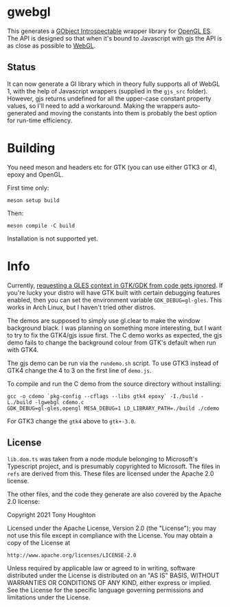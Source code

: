 # gwebgl

This generates a [GObject Introspectable](https://gi.readthedocs.io/en/latest/)
wrapper library for [OpenGL ES](https://www.khronos.org/opengles/). The API is
designed so that when it's bound to Javascript with gjs the API is as close as
possible to [WebGL](https://www.khronos.org/webgl/).

## Status

It can now generate a GI library which in theory fully supports all of WebGL 1,
with the help of Javascript wrappers (supplied in the `gjs_src` folder).
However, gjs returns undefined for all the upper-case constant property values,
so I'll need to add a workaround. Making the wrappers auto-generated and moving
the constants into them is probably the best option for run-time efficiency.

# Building

You need meson and headers etc for GTK (you can use either GTK3 or 4), epoxy and
OpenGL.

First time only:
```
meson setup build
```

Then:
```
meson compile -C build
```

Installation is not supported yet.

# Info

Currently, [requesting a GLES context in GTK/GDK from code gets
ignored](https://gitlab.gnome.org/GNOME/gtk/-/issues/4221). If you're lucky your
distro will have GTK built with certain debugging features enabled, then you can
set the environment variable `GDK_DEBUG=gl-gles`. This works in Arch Linux, but
I haven't tried other distros.

The demos are supposed to simply use gl.clear to make the window background
black. I was planning on something more interesting, but I want to try to fix
the GTK4/gjs issue first. The C demo works as expected, the gjs demo
fails to change the background colour from GTK's default when run with GTK4.

The gjs demo can be run via the `rundemo.sh` script. To use GTK3 instead of
GTK4 change the 4 to 3 on the first line of `demo.js`.

To compile and run the C
demo from the source directory without installing:

```
gcc -o cdemo `pkg-config --cflags --libs gtk4 epoxy` -I./build -L./build -lgwebgl cdemo.c
GDK_DEBUG=gl-gles,opengl MESA_DEBUG=1 LD_LIBRARY_PATH=./build ./cdemo
```
For GTK3 change the `gtk4` above to `gtk+-3.0`.

## License

`lib.dom.ts` was taken from a node module belonging to Microsoft's Typescript
project, and is presumably copyrighted to Microsoft. The files in `refs` are
derived from this. These files are licensed under the Apache 2.0 license.

The other files, and the code they generate are also covered by the Apache 2.0
license:

Copyright 2021 Tony Houghton

Licensed under the Apache License, Version 2.0 (the "License"); you may not use
this file except in compliance with the License. You may obtain a copy of the
License at

    http://www.apache.org/licenses/LICENSE-2.0

Unless required by applicable law or agreed to in writing, software distributed
under the License is distributed on an "AS IS" BASIS, WITHOUT WARRANTIES OR
CONDITIONS OF ANY KIND, either express or implied. See the License for the
specific language governing permissions and limitations under the License.
